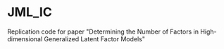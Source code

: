 # JML_IC
Replication code for paper "Determining the Number of Factors in High-dimensional Generalized Latent Factor Models"
